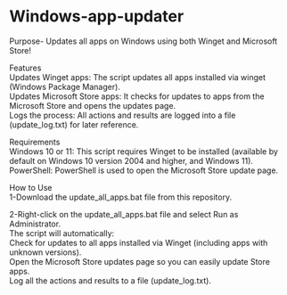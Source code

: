 # Windows-app-updater  
Purpose- Updates all apps on Windows using both Winget and Microsoft Store!  

Features  
Updates Winget apps: The script updates all apps installed via winget (Windows Package Manager).  
Updates Microsoft Store apps: It checks for updates to apps from the Microsoft Store and opens the updates page.  
Logs the process: All actions and results are logged into a file (update_log.txt) for later reference.  

Requirements  
Windows 10 or 11: This script requires Winget to be installed (available by default on Windows 10 version 2004 and higher, and Windows 11).  
PowerShell: PowerShell is used to open the Microsoft Store update page.  

How to Use  
1-Download the update_all_apps.bat file from this repository.  

2-Right-click on the update_all_apps.bat file and select Run as Administrator.  
The script will automatically:  
Check for updates to all apps installed via Winget (including apps with unknown versions).  
Open the Microsoft Store updates page so you can easily update Store apps.  
Log all the actions and results to a file (update_log.txt).
